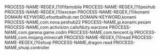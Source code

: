 PROCESS-NAME-REGEX,(?i)fifamobile
PROCESS-NAME-REGEX,(?i)peshub
PROCESS-NAME-REGEX,(?i)excean
PROCESS-NAME-REGEX,(?i)konami
DOMAIN-KEYWORD,efootballhub.net
DOMAIN-KEYWORD,konami
PROCESS-NAME,com.nova.peshub22
PROCESS-NAME,jp.konami.pesam
PROCESS-NAME,com.activision.callofduty.warzone
PROCESS-NAME,com.garena.game.codm
PROCESS-NAME,com.tencent.ig
PROCESS-NAME,com.mojang.minecraft
PROCESS-NAME-REGEX,(?i)read
PROCESS-NAME-REGEX,(?i)shuqi
PROCESS-NAME,dragon.read
PROCESS-NAME,shuqi.controller
